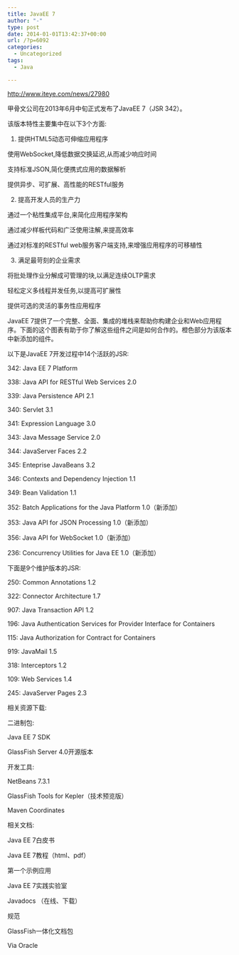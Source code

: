 ```yaml
---
title: JavaEE 7
author: "-"
type: post
date: 2014-01-01T13:42:37+00:00
url: /?p=6092
categories:
  - Uncategorized
tags:
  - Java

---
```

<http://www.iteye.com/news/27980>

甲骨文公司在2013年6月中旬正式发布了JavaEE 7（JSR 342）。

该版本特性主要集中在以下3个方面: 

1. 提供HTML5动态可伸缩应用程序

使用WebSocket,降低数据交换延迟,从而减少响应时间

支持标准JSON,简化便携式应用的数据解析

提供异步、可扩展、高性能的RESTful服务

2. 提高开发人员的生产力

通过一个粘性集成平台,来简化应用程序架构

通过减少样板代码和广泛使用注解,来提高效率

通过对标准的RESTful web服务客户端支持,来增强应用程序的可移植性

3. 满足最苛刻的企业需求

将批处理作业分解成可管理的块,以满足连续OLTP需求

轻松定义多线程并发任务,以提高可扩展性

提供可选的灵活的事务性应用程序

JavaEE 7提供了一个完整、全面、集成的堆栈来帮助你构建企业和Web应用程序。下面的这个图表有助于你了解这些组件之间是如何合作的。橙色部分为该版本中新添加的组件。

以下是JavaEE 7开发过程中14个活跃的JSR: 

342: Java EE 7 Platform

338: Java API for RESTful Web Services 2.0

339: Java Persistence API 2.1

340: Servlet 3.1

341: Expression Language 3.0

343: Java Message Service 2.0

344: JavaServer Faces 2.2

345: Enteprise JavaBeans 3.2

346: Contexts and Dependency Injection 1.1

349: Bean Validation 1.1

352: Batch Applications for the Java Platform 1.0（新添加）

353: Java API for JSON Processing 1.0（新添加）

356: Java API for WebSocket 1.0（新添加）

236: Concurrency Utilities for Java EE 1.0（新添加）

下面是9个维护版本的JSR: 

250: Common Annotations 1.2

322: Connector Architecture 1.7

907: Java Transaction API 1.2

196: Java Authentication Services for Provider Interface for Containers

115: Java Authorization for Contract for Containers

919: JavaMail 1.5

318: Interceptors 1.2

109: Web Services 1.4

245: JavaServer Pages 2.3

相关资源下载: 

二进制包: 

Java EE 7 SDK

GlassFish Server 4.0开源版本

开发工具: 

NetBeans 7.3.1

GlassFish Tools for Kepler（技术预览版）

Maven Coordinates

相关文档: 

Java EE 7白皮书

Java EE 7教程（html、pdf）

第一个示例应用

Java EE 7实践实验室

Javadocs （在线、下载）

规范

GlassFish一体化文档包

Via Oracle